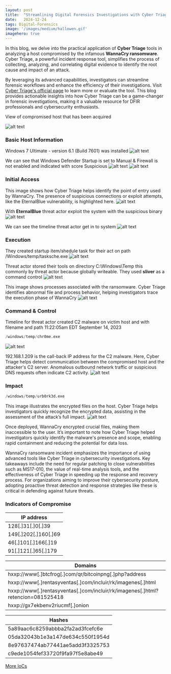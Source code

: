```yaml
---
layout:	post
title:	"Streamlining Digital Forensics Investigations with Cyber Triage"
date:	2024-12-24
tags: Digital-Forensics
image: '/images/medium/hallowen.gif'
imagehero: true
---
```


In this blog, we delve into the practical application of <b>Cyber Triage</b> tools in analyzing a host compromised by the infamous <b>WannaCry ransomware</b>. Cyber Triage, a powerful incident response tool, simplifies the process of collecting, analyzing, and correlating digital evidence to identify the root cause and impact of an attack.

By leveraging its advanced capabilities, investigators can streamline forensic workflows and enhance the efficiency of their investigations. Visit [Cyber Triage's official page](https://www.cybertriage.com/) to learn more or evaluate the tool. This blog provides actionable insights into how Cyber Triage can be a game-changer in forensic investigations, making it a valuable resource for DFIR professionals and cybersecurity enthusiasts.


View of compromised host that has been acquired

![alt text](/images/image-3.png)

### Basic Host Information

Windows 7 Ultimate - version 6.1 (Build 7601) was installed
![alt text](/images/image-4.png)

We can see that Windows Defender Startup is set to Manual & Firewall is not enabled and indicated with score Suspicious 
![alt text](/images/image-5.png)
![alt text](/images/image-6.png)

### Initial Access

This image shows how Cyber Triage helps identify the point of entry used by WannaCry. The presence of suspicious connections or exploit attempts, like the EternalBlue vulnerability, is highlighted here.
![alt text](/images/image-7.png)

With <b>EternalBlue</b> threat actor exploit the system with the suspicious binary
![alt text](/images/image-8.png)

We can see the timeline threat actor get in to system
![alt text](/images/image-9.png)

### Execution

They created startup item/shedule task for their act on path
/Windows/temp/tasksche.exe
![alt text](/images/image-15.png)

Threat actor stored their tools on directory C:\Windows\Temp this commonly by threat actor because globally writeable. They used <b>sliver</b> as a command control
![alt text](/images/image-10.png)

This image shows processes associated with the ransomware. Cyber Triage identifies abnormal file and process behavior, helping investigators trace the execution phase of WannaCry
![alt text](/images/image-11.png)

### Command & Control

Timeline for threat actor created C2 malware on victim host and with filename and path 11:22:05am EDT September 14, 2023
```python
/windows/temp/chr0me.exe
```

![alt text](/images/image-12.png)

192.168.1.209 is the call-back IP address for the C2 malware.
Here, Cyber Triage helps detect communication between the compromised host and the attacker's C2 server. Anomalous outbound network traffic or suspicious DNS requests often indicate C2 activity.
![alt text](/images/image-13.png)

### Impact

```python
/windows/temp/urb0rk3d.exe
```  
This image illustrates the encrypted files on the host. Cyber Triage helps investigators quickly recognize the encrypted data, assisting in the assessment of the attack’s full impact.
![alt text](/images/impacted-host.png)

Once deployed, WannaCry encrypted crucial files, making them inaccessible to the user. It’s important to note how Cyber Triage helped investigators quickly identify the malware's presence and scope, enabling rapid containment and reducing the potential for data loss.

WannaCry ransomware incident emphasizes the importance of using advanced tools like Cyber Triage in cybersecurity investigations. Key takeaways include the need for regular patching to close vulnerabilities such as MS17-010, the value of real-time analysis tools, and the effectiveness of Cyber Triage in speeding up the response and recovery process. For organizations aiming to improve their cybersecurity posture, adopting proactive threat detection and response strategies like these is critical in defending against future threats.

### Indicators of Compromise

| IP address |
|------------|
| 128[.]31[.]0[.]39
| 149[.]202[.]160[.]69
| 46[.]101[.]166[.]19
| 91[.]121[.]65[.]179

| Domains |
|---------|
| hxxp://www[.]btcfrog[.]com/qr/bitcoinpng[.]php?address
| hxxp://www[.]rentasyventas[.]com/incluir/rk/imagenes[.]html
| hxxp://www[.]rentasyventas[.]com/incluir/rk/imagenes[.]html?retencion=081525418
| hxxp://gx7ekbenv2riucmf[.]onion

| Hashes |
|--------|
|5a89aac6c8259abbba2fa2ad3fcefc6e
| 05da32043b1e3a147de634c550f1954d
| 8e97637474ab77441ae5add3f3325753
| c9ede1054fef33720f9fa97f5e8abe49

[More IoCs](https://github.com/sophoslabs/IoCs/blob/master/Worm-WannaCry)